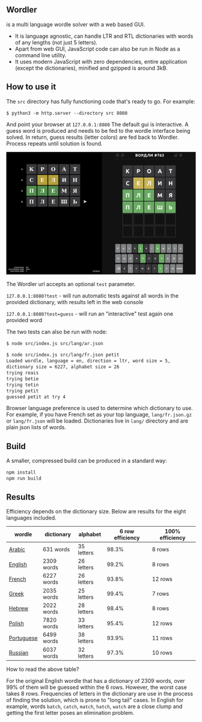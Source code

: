 


## Wordler

is a multi language wordle solver with a web based GUI.

- It is language agnostic, can handle LTR and RTL dictionaries with words of any lengths
(not just 5 letters).
- Apart from web GUI, JavaScript code can also be run in Node as a command line utility.
- It uses modern JavaScript with zero dependencies, entire application (except the dictionaries),
minified and gzipped is around 3kB.



## How to use it

The `src` directory has fully functioning code that's ready to go. For example:

```
$ python3 -m http.server --directory src 8080
```

And point your browser at `127.0.0.1:8080` The default gui is interactive. A guess word
is produced and needs to be fed to the wordle interface being solved. In return, guess
results (letter colors) are fed back to Wordler. Process repeats until solution is found.

![screenshot](screenshot.jpg)

The Wordler url accepts an optional `test` parameter.

`127.0.0.1:8080?test` - will run automatic tests against all words in the provided dictionary,
with results left in the web console

`127.0.0.1:8080?test=guess` - will run an "interactive" test again one provided word

The two tests can also be run with node:

```
$ node src/index.js src/lang/ar.json
```

```
$ node src/index.js src/lang/fr.json petit
Loaded wordle, language = en, direction = ltr, word size = 5, dictionary size = 6227, alphabet size = 26
trying reais
trying betie
trying tetin
trying petit
guessed petit at try 4
```

Browser language preference is used to determine which dictionary to use. For example,
if you have French  set as your top language, `lang/fr.json.gz` or `lang/fr.json` will be loaded.
Dictionaries live in `lang/` directory and are plain json lists of words.



## Build

A smaller, compressed build can be produced in a standard way:

```
npm install
npm run build
```



## Results

Efficiency depends on the dictionary size. Below are results for the eight languages included.

| wordle                                                     | dictionary | alphabet   | 6 row efficiency | 100% efficiency |
|------------------------------------------------------------|------------|------------|------------------|-----------------|
| [Arabic](https://arwordle.netlify.app/)                    | 631 words  | 35 letters | 98.3%            | 8 rows          |
| [English](https://www.nytimes.com/games/wordle/index.html) | 2309 words | 26 letters | 99.2%            | 8 rows          |
| [French](https://wordlefrancais.org/)                      | 6227 words | 26 letters | 93.8%            | 12 rows         |
| [Greek](https://dspinellis.github.io/word-master/)         | 2035 words | 25 letters | 99.4%            | 7 rows          |
| [Hebrew](https://wordlehebrew.github.io/)                  | 2022 words | 28 letters | 98.4%            | 8 rows          |
| [Polish](https://sudoku.pl/wordle/)                        | 7820 words | 33 letters | 95.4%            | 12 rows         |
| [Portuguese](https://termo.pt/)                            | 6499 words | 38 letters | 93.9%            | 11 rows         |
| [Russian](https://wordle.belousov.one/)                    | 6037 words | 32 letters | 97.3%            | 10 rows         |

How to read the above table?

For the original English wordle that has a dictionary of 2309 words, over 99% of them will be guessed
within the 6 rows. However, the worst case takes 8 rows. Frequencies of letters in the dictionary are
use in the process of finding  the solution, which is prone to "long tail" cases. In English for example,
words `batch`, `catch`, `match`, `hatch`, `watch` are a close clump and getting the first letter poses
an elimination problem.

